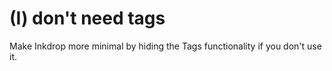 # (I) don't need tags
Make Inkdrop more minimal by hiding the Tags functionality if you don't use it.
